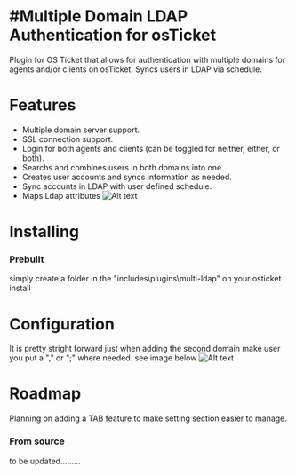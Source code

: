 #Multiple Domain LDAP Authentication for osTicket
=====================================
Plugin for OS Ticket that allows for authentication with multiple domains for agents and/or clients on osTicket. Syncs users in LDAP via schedule.

Features
========
 - Multiple domain server support.
 - SSL connection support.
 - Login for both agents and clients (can be toggled for neither, either, or both).
 - Searchs and combines users in both domains into one
 - Creates user accounts and syncs information as needed.
 - Sync accounts in LDAP with user defined schedule.
 - Maps Ldap attributes 
 ![Alt text](http://osticket.com/forum/uploads/FileUpload/08/6bb40e0ef6b5739ec010c9f1391a68.png "User lookup")

Installing
==========

### Prebuilt

simply create a folder in the "includes\plugins\multi-ldap" on your osticket install

Configuration 
=============
It is pretty stright forward just when adding the second domain make user you put a "," or ";" where needed.
see image below
![Alt text](http://osticket.com/forum/uploads/FileUpload/29/e87dda088e77d2bd497f22b82989e7.png "Config Page")


Roadmap
==========
Planning on adding a TAB feature to make setting section easier to manage.
### From source

to be updated.........
